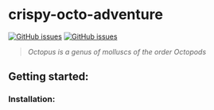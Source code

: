 # crispy-octo-adventure
[![GitHub issues](https://img.shields.io/github/issues/luctst/crispy-octo-adventure.svg)](https://github.com/luctst/crispy-octo-adventure/issues)
[![GitHub issues](https://img.shields.io/github/stars/luctst/crispy-octo-adventure.svg)](https://github.com/luctst/crispy-octo-adventure/stars)

>*Octopus is a genus of molluscs of the order Octopods*

## Getting started:

### Installation:
